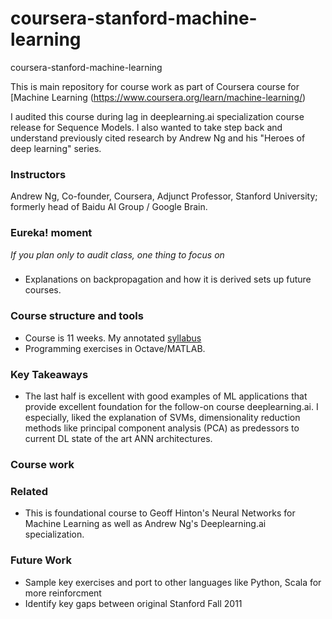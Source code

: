 # coursera-stanford-machine-learning
coursera-stanford-machine-learning

This is main repository for course work as part of Coursera course for [Machine Learning (https://www.coursera.org/learn/machine-learning/)

I audited this course during lag in deeplearning.ai specialization course release for Sequence Models.  I also wanted to take step back and understand previously cited research by Andrew Ng and his "Heroes of deep learning" series.

### Instructors
Andrew Ng, Co-founder, Coursera, Adjunct Professor, Stanford University; formerly head of Baidu AI Group / Google Brain.

### Eureka! moment
*If you plan only to audit class, one thing to focus on*
###
- Explanations on backpropagation and how it is derived sets up future courses.

### Course structure and tools
- Course is 11 weeks.  My annotated [syllabus](...)
- Programming exercises in Octave/MATLAB.

### Key Takeaways
- The last half is excellent with good examples of ML applications that provide excellent foundation for the follow-on course deeplearning.ai.  I especially, liked the explanation of SVMs, dimensionality reduction methods like principal component analysis (PCA) as predessors to current DL state of the art ANN architectures.

### Course work

### Related
- This is foundational course to Geoff Hinton's Neural Networks for Machine Learning as well as Andrew Ng's Deeplearning.ai specialization.

### Future Work
- Sample key exercises and port to other languages like Python, Scala for more reinforcment
- Identify key gaps between original Stanford Fall 2011